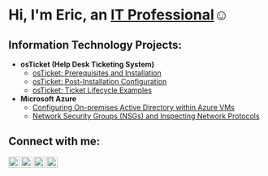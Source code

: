 # Hi, I'm Eric, an <a href="https://www.linkedin.com/in/eric-valery-b7aa91169">IT Professional</a>☺

## Information Technology Projects:

- <b>osTicket (Help Desk Ticketing System)</b>
  - [osTicket: Prerequisites and Installation](https://github.com/ericvalery/osticket-dependencies)
  - [osTicket: Post-Installation Configuration](https://github.com/joshmadakorcc/post-install-config)
  - [osTicket: Ticket Lifecycle Examples](https://github.com/joshmadakorcc/ticket-lifecycle)
- <b>Microsoft Azure</b>
  - [Configuring On-premises Active Directory within Azure VMs](https://github.com/joshmadakorcc/configure-ad)
  - [Network Security Groups (NSGs) and Inspecting Network Protocols](https://github.com/joshmadakorcc/azure-network-protocols)

## Connect with me:

[<img align="left" alt="Eric | Twitter" width="22px" src="https://cdn.jsdelivr.net/npm/simple-icons@v3/icons/twitter.svg" />][twitter]
[<img align="left" alt="Eric | LinkedIn" width="22px" src="https://cdn.jsdelivr.net/npm/simple-icons@v3/icons/linkedin.svg" />][linkedin]
[<img align="left" alt="Eric | Instagram" width="22px" src="https://cdn.jsdelivr.net/npm/simple-icons@v3/icons/instagram.svg" />][instagram]
[<img align="left" alt="Eric | Facebook" width="22px" src="https://cdn.jsdelivr.net/npm/simple-icons@v3/icons/facebook.svg" />][facebook]

[twitter]: https://twitter.com/
[instagram]: https://www.instagram.com/
[linkedin]: https://linkedin.com/in/eric-valery
[facebook]: https://facebook.com/eric.j.valery
